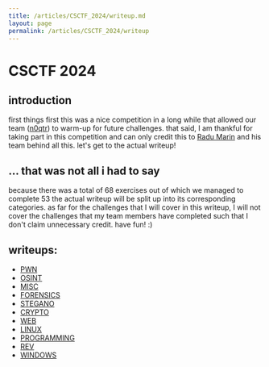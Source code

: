 ```yaml
---
title: /articles/CSCTF_2024/writeup.md
layout: page
permalink: /articles/CSCTF_2024/writeup
---
```


# CSCTF 2024

## introduction
first things first this was a nice competition in a long while that allowed our team ([n0qtr](https://ctftime.org/team/179569)) to warm-up for future challenges. that said, I am thankful for taking part in this competition and can only credit this to [Radu Marin](https://chronossec.site/) and his team behind all this. let's get to the actual writeup!

## ... that was not all i had to say
because there was a total of 68 exercises out of which we managed to complete 53 the actual writeup will be split up into its corresponding categories. as far for the challenges that I will cover in this writeup, I will not cover the challenges that my team members have completed such that I don't claim unnecessary credit. have fun! :)

## writeups:
* [PWN](./PWN)
* [OSINT]()
* [MISC]()
* [FORENSICS]()
* [STEGANO]()
* [CRYPTO]()
* [WEB]()
* [LINUX]()
* [PROGRAMMING]()
* [REV]()
* [WINDOWS]()